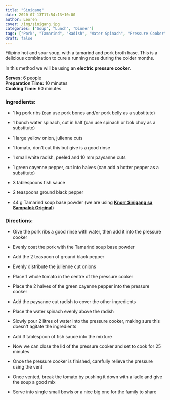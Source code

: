 ```yaml
---
title: "Sinigang"
date: 2020-07-13T17:54:13+10:00
author: Leoren
cover: /img/sinigang.jpg
categories: ["Soup", "Lunch", "Dinner"]
tags: ["Pork", "Tamarind", "Radish", "Water Spinach", "Pressure Cooker"]
draft: false
---
```


Filipino hot and sour soup, with a tamarind and pork broth base. This is a delicious combination to cure a running nose during the colder months.

In this method we will be using an **electric pressure cooker**.

<!--more-->

**Serves:** 6 people  
**Preparation Time:** 10 minutes  
**Cooking Time:** 60 minutes  

### **Ingredients:**
- 1 kg pork ribs (can use pork bones and/or pork belly as a substitute)

- 1 bunch water spinach, cut in half (can use spinach or bok choy as a substitute)

- 1 large yellow onion, julienne cuts

- 1 tomato, don't cut this but give is a good rinse

- 1 small white radish, peeled and 10 mm paysanne cuts

- 1 green cayenne pepper, cut into halves (can add a hotter pepper as a substitute)

- 3 tablespoons fish sauce

- 2 teaspoons ground black pepper

- 44 g Tamarind soup base powder (we are using [**Knorr Sinigang sa Sampalok Original**](https://www.knorr.com/ph/knorr-products/knorr-sinigang-mix/knorr-sinigang-sa-sampalok-original.html))

### **Directions:**
- Give the pork ribs a good rinse with water, then add it into the pressure cooker

- Evenly coat the pork with the Tamarind soup base powder

- Add the 2 teaspoon of ground black pepper

- Evenly distribute the julienne cut onions

- Place 1 whole tomato in the centre of the pressure cooker

- Place the 2 halves of the green cayenne pepper into the pressure cooker

- Add the paysanne cut radish to cover the other ingredients

- Place the water spinach evenly above the radish

- Slowly pour 2 litres of water into the pressure cooker, making sure this doesn't agitate the ingredients

- Add 3 tablespoon of fish sauce into the mixture

- Now we can close the lid of the pressure cooker and set to cook for 25 minutes

- Once the pressure cooker is finished, carefully relieve the pressure using the vent

- Once vented, break the tomato by pushing it down with a ladle and give the soup a good mix

- Serve into single small bowls or a nice big one for the family to share
